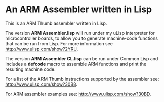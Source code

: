 # An ARM Assembler written in Lisp
This is an ARM Thumb assembler written in Lisp.

The version **ARM Assembler.lisp** will run under my uLisp interpreter for microcontroller boards, to allow you to generate machine-code functions that can be run from Lisp.
For more information see http://www.ulisp.com/show?2YRU.

The version **ARM Assembler CL.lisp** can be run under Common Lisp and includes a **defcode** macro to assemble ARM functions and print the resulting machine code.

For a list of the ARM Thumb instructions supported by the assembler see: http://www.ulisp.com/show?30B8.

For ARM assembler examples see: http://www.ulisp.com/show?30BD.
